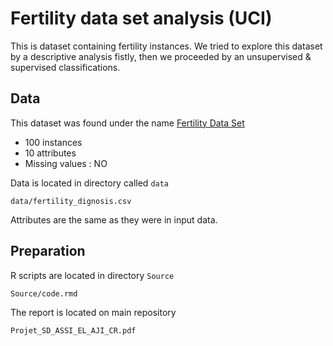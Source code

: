 # Fertility data set analysis (UCI)

This is dataset containing fertility instances.
We tried to explore this dataset by a descriptive analysis fistly, then we proceeded by an unsupervised & supervised classifications.

## Data

This dataset was found under the name [Fertility Data Set](https://archive.ics.uci.edu/ml/datasets/Fertility)

* 100 instances
* 10 attributes
* Missing values : NO

Data is located in directory called `data`

`data/fertility_dignosis.csv`

Attributes are the same as they were in input data.

## Preparation


R scripts are located in directory `Source`

`Source/code.rmd`

The report is located on main repository 

`Projet_SD_ASSI_EL_AJI_CR.pdf`
